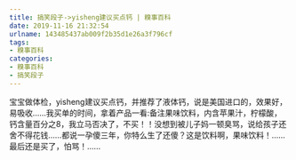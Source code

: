 ```yaml
---
title: 搞笑段子->yisheng建议买点钙 | 糗事百科
date: 2019-11-16 21:32:54
urlname: 143485437ab009f2b35d1e26a3f796cf
tags: 
- 糗事百科
categories:
- 糗事百科
- 搞笑段子
---
```

宝宝做体检，yisheng建议买点钙，并推荐了液体钙，说是美国进口的，效果好，易吸收……我买单的时间，拿着产品一看:备注果味饮料，内含苹果汁，柠檬酸，钙含量百分之8，我立马否决了，不买！！没想到被儿子妈一顿臭骂，说给孩子还舍不得花钱……都说一孕傻三年，你特么生了还傻？这是饮料啊，果味饮料！……最后还是买了，怕骂！……


